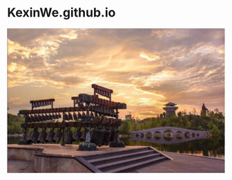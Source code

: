 # KexinWe.github.io
![image](https://github.com/KexinWe/KexinWe.github.io/blob/main/%E7%BC%96%E9%92%9F.jpg)
